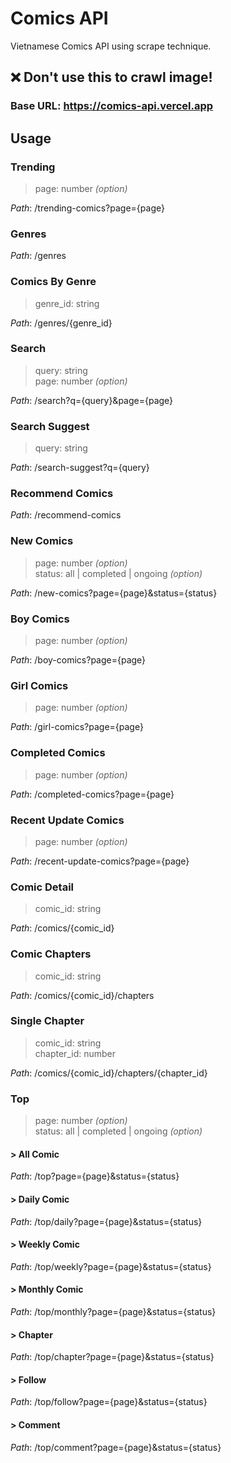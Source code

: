 # Comics API

Vietnamese Comics API using scrape technique.

## ❌ Don't use this to crawl image!

### **Base URL**: https://comics-api.vercel.app

## Usage

### **Trending**

> page: number _(option)_

_Path_: /trending-comics?page={page}

### **Genres**

_Path_: /genres

### **Comics By Genre**

> genre_id: string

_Path_: /genres/{genre_id}

### **Search**

> query: string \
> page: number _(option)_

_Path_: /search?q={query}&page={page}

### **Search Suggest**

> query: string

_Path_: /search-suggest?q={query}

### **Recommend Comics**

_Path_: /recommend-comics

### **New Comics**

> page: number _(option)_ \
> status: all | completed | ongoing _(option)_

_Path_: /new-comics?page={page}&status={status}

### **Boy Comics**

> page: number _(option)_

_Path_: /boy-comics?page={page}

### **Girl Comics**

> page: number _(option)_

_Path_: /girl-comics?page={page}

### **Completed Comics**

> page: number _(option)_

_Path_: /completed-comics?page={page}

### **Recent Update Comics**

> page: number _(option)_

_Path_: /recent-update-comics?page={page}

### **Comic Detail**

> comic_id: string

_Path_: /comics/{comic_id}

### **Comic Chapters**

> comic_id: string

_Path_: /comics/{comic_id}/chapters

### **Single Chapter**

> comic_id: string \
> chapter_id: number

_Path_: /comics/{comic_id}/chapters/{chapter_id}

### **Top**

> page: number _(option)_ \
> status: all | completed | ongoing _(option)_

#### > **All Comic**

_Path_: /top?page={page}&status={status}

#### > **Daily Comic**

_Path_: /top/daily?page={page}&status={status}

#### > **Weekly Comic**

_Path_: /top/weekly?page={page}&status={status}

#### > **Monthly Comic**

_Path_: /top/monthly?page={page}&status={status}

#### > **Chapter**

_Path_: /top/chapter?page={page}&status={status}

#### > **Follow**

_Path_: /top/follow?page={page}&status={status}

#### > **Comment**

_Path_: /top/comment?page={page}&status={status}
